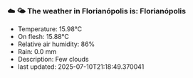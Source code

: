 ### ☁️ 🌤️  The weather in Florianópolis is: Florianópolis

- Temperature: 15.98°C
- On flesh: 15.88°C
- Relative air humidity: 86%
- Rain: 0.0 mm
- Description: Few clouds
- last updated: 2025-07-10T21:18:49.370041
